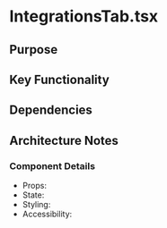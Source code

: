 # IntegrationsTab.tsx

## Purpose

## Key Functionality

## Dependencies

## Architecture Notes

### Component Details
- Props: 
- State: 
- Styling: 
- Accessibility: 

